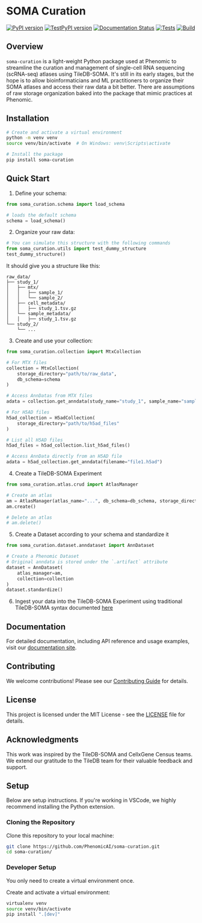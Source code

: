 # SOMA Curation

[![PyPI version](https://badge.fury.io/py/soma-curation.svg)](https://badge.fury.io/py/soma-curation)
[![TestPyPI version](https://img.shields.io/badge/TestPyPI-pre--releases-blue)](https://test.pypi.org/project/soma-curation/)
[![Documentation Status](https://img.shields.io/github/actions/workflow/status/PhenomicAI/soma-curation/docs.yml?label=docs)](https://github.com/PhenomicAI/soma-curation/actions/workflows/docs.yml)
[![Tests](https://img.shields.io/github/actions/workflow/status/PhenomicAI/soma-curation/test.yml?label=tests)](https://github.com/PhenomicAI/soma-curation/actions/workflows/test.yml)
[![Build](https://img.shields.io/github/actions/workflow/status/PhenomicAI/soma-curation/build.yml?label=build)](https://github.com/PhenomicAI/soma-curation/actions/workflows/build.yml)

## Overview

`soma-curation` is a light-weight Python package used at Phenomic to streamline the curation and management of single-cell RNA sequencing (scRNA-seq) atlases using TileDB-SOMA. It's still in its early stages, but the hope is to allow bioinformaticians and ML practitioners to organize their SOMA atlases and access their raw data a bit better. There are assumptions of raw storage organization baked into the package that mimic practices at Phenomic.

## Installation

```bash
# Create and activate a virtual environment
python -m venv venv
source venv/bin/activate  # On Windows: venv\Scripts\activate

# Install the package
pip install soma-curation
```

## Quick Start

1. Define your schema:

```python
from soma_curation.schema import load_schema

# loads the default schema
schema = load_schema()
```

2. Organize your raw data:

```python
# You can simulate this structure with the following commands
from soma_curation.utils import test_dummy_structure
test_dummy_structure()
```

It should give you a structure like this:

```
raw_data/
├── study_1/
│   ├── mtx/
│   │   ├── sample_1/
│   │   └── sample_2/
│   ├── cell_metadata/
│   │   ├── study_1.tsv.gz
│   └── sample_metadata/
│   │   ├── study_1.tsv.gz
└── study_2/
    └── ...
```

3. Create and use your collection:

```python
from soma_curation.collection import MtxCollection

# For MTX files
collection = MtxCollection(
    storage_directory="path/to/raw_data",
    db_schema=schema
)

# Access AnnDatas from MTX files
adata = collection.get_anndata(study_name="study_1", sample_name="sample_1")

# For H5AD files
h5ad_collection = H5adCollection(
    storage_directory="path/to/h5ad_files"
)

# List all H5AD files
h5ad_files = h5ad_collection.list_h5ad_files()

# Access AnnData directly from an H5AD file
adata = h5ad_collection.get_anndata(filename="file1.h5ad")
```

4. Create a TileDB-SOMA Experiment

```python
from soma_curation.atlas.crud import AtlasManager

# Create an atlas
am = AtlasManager(atlas_name="...", db_schema=db_schema, storage_directory="...")
am.create()

# Delete an atlas
# am.delete()
```

5. Create a Dataset according to your schema and standardize it

```python
from soma_curation.dataset.anndataset import AnnDataset

# Create a Phenomic Dataset
# Original anndata is stored under the `.artifact` attribute
dataset = AnnDataset(
    atlas_manager=am,
    collection=collection
)
dataset.standardize()
```

6. Ingest your data into the TileDB-SOMA Experiment using traditional TileDB-SOMA syntax documented [here](https://documentation.cloud.tiledb.com/academy/structure/life-sciences/single-cell/tutorials/data-ingestion/)

## Documentation

For detailed documentation, including API reference and usage examples, visit our [documentation site](https://phenomicai.github.io/soma-curation/).

## Contributing

We welcome contributions! Please see our [Contributing Guide](CONTRIBUTING.md) for details.

## License

This project is licensed under the MIT License - see the [LICENSE](LICENSE) file for details.

## Acknowledgments

This work was inspired by the TileDB-SOMA and CellxGene Census teams. We extend our gratitude to the TileDB team for their valuable feedback and support.

## Setup

Below are setup instructions. If you're working in VSCode, we highly recommend installing the Python extension.

### Cloning the Repository

Clone this repository to your local machine:

```bash
git clone https://github.com/PhenomicAI/soma-curation.git
cd soma-curation/
```

### Developer Setup

You only need to create a virtual environment once.

Create and activate a virtual environment:

```bash
virtualenv venv
source venv/bin/activate
pip install ".[dev]"
```
